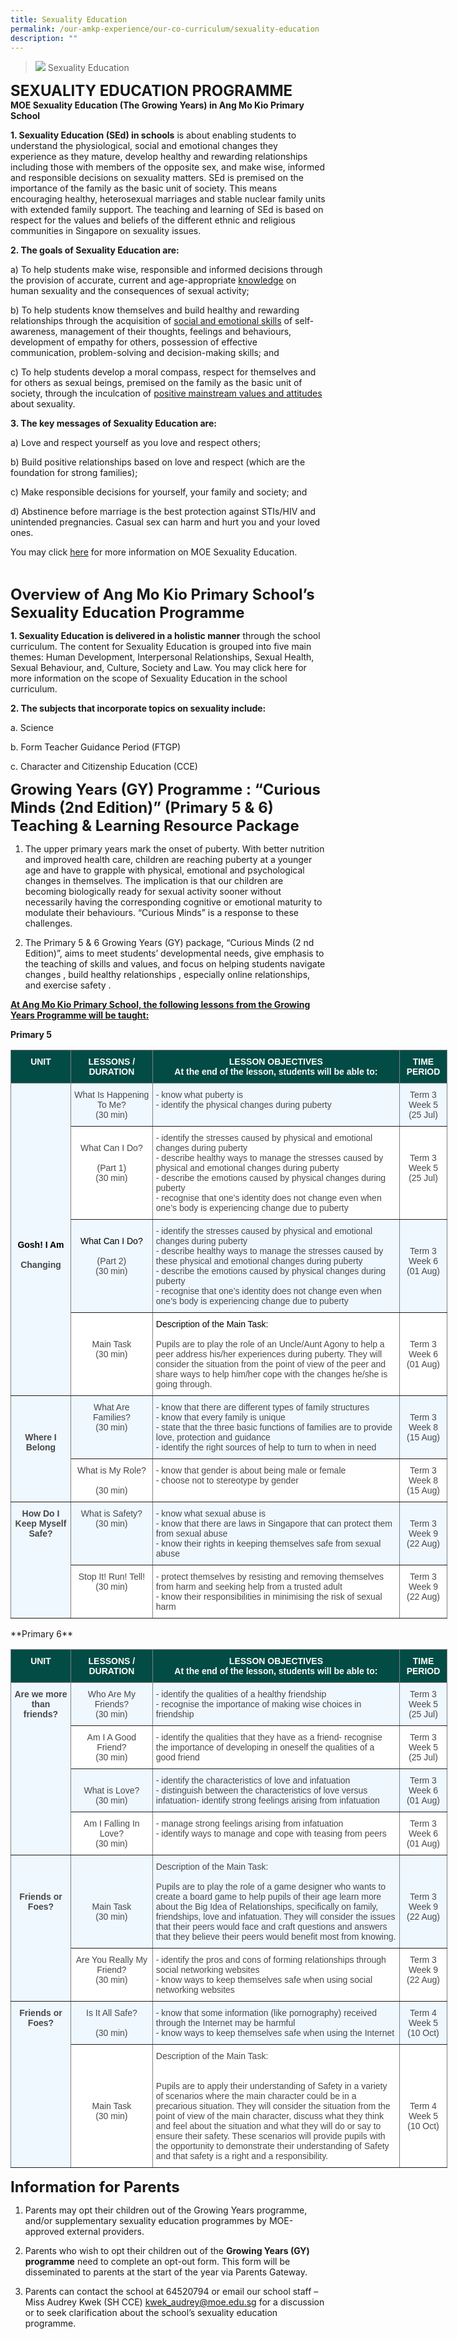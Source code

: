 ```yaml
---
title: Sexuality Education
permalink: /our-amkp-experience/our-co-curriculum/sexuality-education
description: ""
---
```

>![](/images/About%20Us/banner2-with%20bg.jpg)
>Sexuality Education

**<font size="5">SEXUALITY EDUCATION PROGRAMME</font>** <br>
**MOE Sexuality Education (The Growing Years) in Ang Mo Kio Primary School**



**1. Sexuality Education (SEd) in schools** is about enabling students to understand the physiological, social and emotional changes they experience as they mature, develop healthy and rewarding relationships including those with members of the opposite sex, and make wise, informed and responsible decisions on sexuality matters. SEd is premised on the importance of the family as the basic unit of society. This means encouraging healthy, heterosexual marriages and stable nuclear family units with extended family support. The teaching and learning of SEd is based on respect for the values and beliefs of the different ethnic and religious communities in Singapore on sexuality issues.

**2. The goals of Sexuality Education are:**

a)  To help students make wise, responsible and informed decisions through the provision of accurate, current and age-appropriate <u>knowledge</u> on human sexuality and the consequences of sexual activity;

b)  To help students know themselves and build healthy and rewarding relationships through the acquisition of <u>social and emotional skills</u> of self-awareness, management of their thoughts, feelings and behaviours, development of empathy for others, possession of effective communication, problem-solving and decision-making skills; and

c)  To help students develop a moral compass, respect for themselves and for others as sexual beings, premised on the family as the basic unit of society, through the inculcation of <u>positive mainstream values and attitudes</u> about sexuality.

**3. The key messages of Sexuality Education are:**

a) Love and respect yourself as you love and respect others;

b) Build positive relationships based on love and respect (which are the foundation for strong families);

c) Make responsible decisions for yourself, your family and society; and

d) Abstinence before marriage is the best protection against STIs/HIV and unintended pregnancies. Casual sex can harm and hurt you and your loved ones.

You may click [here](https://www.moe.gov.sg/page%20not%20found?item=%2feducation%2fprogrammes%2fsocial-and-emotional-learning%2fsexuality-education&user=extranet%5cAnonymous&site=moe-website) for more information on MOE Sexuality Education. 

<br>

**<font size="5">Overview of Ang Mo Kio Primary School’s Sexuality Education Programme</font>**


**1. Sexuality Education is delivered in a holistic manner** through the school curriculum. The content for Sexuality Education is grouped into five main themes: Human Development, Interpersonal Relationships, Sexual Health, Sexual Behaviour, and, Culture, Society and Law. You may click here for more information on the scope of Sexuality Education in the school curriculum. 


**2.  The subjects that incorporate topics on sexuality include:**

a.     Science

b.     Form Teacher Guidance Period (FTGP)

c.      Character and Citizenship Education (CCE)




**<font size="5">Growing Years (GY) Programme : “Curious Minds (2nd Edition)” (Primary 5 & 6) Teaching & Learning Resource Package</font>**


1.  The upper primary years mark the onset of puberty. With better nutrition and improved health care, children are reaching puberty at a younger age and have to grapple with physical, emotional and psychological changes in themselves. The implication is that our children are becoming biologically ready for sexual activity sooner without necessarily having the corresponding cognitive or emotional maturity to modulate their behaviours. “Curious Minds” is a response to these challenges.

2.  The Primary 5 & 6 Growing Years (GY) package, “Curious Minds (2 nd Edition)”, aims to meet students’ developmental needs, give emphasis to the teaching of skills and values, and focus on helping students navigate changes , build healthy relationships , especially online relationships, and exercise safety . 

**<u>At Ang Mo Kio Primary School, the following lessons from the Growing Years Programme will be taught:</u>** 

**Primary 5**
<style type="text/css">
.tg  {border-collapse:collapse;border-spacing:0;}
.tg td{border-color:black;border-style:solid;border-width:1px;font-family:Arial, sans-serif;font-size:14px;
  overflow:hidden;padding:10px 5px;word-break:normal;}
.tg th{border-color:black;border-style:solid;border-width:1px;font-family:Arial, sans-serif;font-size:14px;
  font-weight:normal;overflow:hidden;padding:10px 5px;word-break:normal;}
.tg .tg-bvad{background-color:#EFF7FF;border-color:inherit;color:#484848;text-align:center;vertical-align:top}
.tg .tg-t18x{background-color:#FFF;border-color:inherit;color:#484848;text-align:center;vertical-align:top}
.tg .tg-acgv{background-color:#FFF;border-color:inherit;color:#484848;text-align:left;vertical-align:top}
.tg .tg-pxye{background-color:#024C45;border-color:inherit;color:#FFF;font-weight:bold;text-align:center;vertical-align:top}
.tg .tg-g57u{background-color:#EFF7FF;border-color:inherit;color:#484848;font-weight:bold;text-align:center;vertical-align:top}
.tg .tg-a2ml{background-color:#EFF7FF;border-color:inherit;color:#484848;text-align:left;vertical-align:top}
</style>
<table class="tg" style="undefined;table-layout: fixed; width: 699px">
<colgroup>
<col style="width: 96px">
<col style="width: 131px">
<col style="width: 396px">
<col style="width: 76px">
</colgroup>
<thead>
  <tr>
    <th class="tg-pxye"><span style="font-weight:bold;color:#FFF;background-color:#024C45">UNIT</span><br><br></th>
    <th class="tg-pxye"><span style="font-weight:bold;color:#FFF;background-color:#024C45">LESSONS / DURATION</span></th>
    <th class="tg-pxye"><span style="font-weight:bold;color:#FFF;background-color:#024C45">LESSON OBJECTIVES</span><br><span style="font-weight:bold;color:#FFF;background-color:#024C45">At the end of the lesson, students will be able to:</span></th>
    <th class="tg-pxye"><span style="font-weight:bold;color:#FFF;background-color:#024C45">TIME PERIOD</span></th>
  </tr>
</thead>
<tbody>
  <tr>
    <td class="tg-g57u" rowspan="4"><br><br><br><br><br><br><br><br><br><br><br><br><br><br><br><span style="font-weight:bold;font-style:inherit;color:#000">Gosh! I Am</span><br><br><span style="font-weight:bold;color:#484848;background-color:#EFF7FF">Changing</span></td>
    <td class="tg-bvad"><span style="color:#484848;background-color:#EFF7FF">What Is Happening To Me?</span><br><span style="color:#484848;background-color:#EFF7FF">(30 min)</span></td>
    <td class="tg-a2ml"><span style="background-color:#EFF7FF">- know what puberty is</span><br><span style="background-color:#EFF7FF">- identify the physical changes during puberty</span></td>
    <td class="tg-bvad"><span style="background-color:#EFF7FF">Term 3</span><br><span style="background-color:#EFF7FF">Week 5</span><br><span style="background-color:#EFF7FF">(25 Jul)</span></td>
  </tr>
  <tr>
    <td class="tg-t18x"><br><span style="color:#484848;background-color:#FFF">What Can I Do?</span><br><br><span style="color:#484848;background-color:#FFF">(Part 1)</span><br><span style="color:#484848;background-color:#FFF">(30 min)</span></td>
    <td class="tg-acgv"><span style="background-color:#FFF">- identify the stresses caused by physical and emotional changes during puberty</span><br><span style="background-color:#FFF">- describe healthy ways to manage the stresses caused by physical and emotional changes during puberty</span><br><span style="background-color:#FFF">- describe the emotions caused by physical changes during puberty</span><br><span style="background-color:#FFF">- recognise that one’s identity does not change even when one’s body is experiencing change due to puberty</span></td>
    <td class="tg-t18x"><br><br><span style="background-color:#FFF">Term 3</span><br><span style="background-color:#FFF">Week 5</span><br><span style="background-color:#FFF">(25 Jul)</span></td>
  </tr>
  <tr>
    <td class="tg-bvad"><br><span style="font-weight:400;font-style:inherit;color:#000">What Can I Do?</span><br><br><span style="color:#484848;background-color:#EFF7FF">(Part 2)</span><br><span style="color:#484848;background-color:#EFF7FF">(30 min)</span></td>
    <td class="tg-a2ml"><span style="background-color:#EFF7FF">- identify the stresses caused by physical and emotional changes during puberty</span><br><span style="background-color:#EFF7FF">- describe healthy ways to manage the stresses caused by these physical and emotional changes during puberty</span><br><span style="background-color:#EFF7FF">- describe the emotions caused by physical changes during puberty</span><br><span style="background-color:#EFF7FF">- recognise that one’s identity does not change even when one’s body is experiencing change due to puberty</span></td>
    <td class="tg-bvad"><br><br><span style="background-color:#EFF7FF">Term 3</span><br><span style="background-color:#EFF7FF">Week 6</span><br><span style="background-color:#EFF7FF">(01 Aug)</span></td>
  </tr>
  <tr>
    <td class="tg-t18x"><br><br><span style="color:#484848;background-color:#FFF">Main Task</span><br><span style="color:#484848;background-color:#FFF">(30 min)</span></td>
    <td class="tg-acgv"><span style="font-weight:400;font-style:inherit;color:#000">Description of the Main Task:</span><br><br><span style="background-color:#FFF">Pupils are to play the role of an Uncle/Aunt Agony to help a peer address his/her experiences during puberty. They will consider the situation from the point of view of the peer and share ways to help him/her cope with the changes he/she is going through.</span></td>
    <td class="tg-t18x"><br><br><span style="background-color:#FFF">Term 3</span><br><span style="background-color:#FFF">Week 6</span><br><span style="background-color:#FFF">(01 Aug)</span></td>
  </tr>
  <tr>
    <td class="tg-g57u" rowspan="2"><br><br><br><span style="font-weight:bold;color:#484848;background-color:#EFF7FF">Where I Belong</span></td>
    <td class="tg-bvad"><span style="color:#484848;background-color:#EFF7FF">What Are Families?</span><br><span style="color:#484848;background-color:#EFF7FF">(30 min)</span></td>
    <td class="tg-a2ml"><span style="background-color:#EFF7FF">- know that there are different types of family structures</span><br><span style="background-color:#EFF7FF">- know that every family is unique</span><br><span style="background-color:#EFF7FF">- state that the three basic functions of families are to provide love, protection and guidance</span><br><span style="background-color:#EFF7FF">- identify the right sources of help to turn to when in need</span></td>
    <td class="tg-bvad"><br><span style="background-color:#EFF7FF">Term 3</span><br><span style="background-color:#EFF7FF">Week 8</span><br><span style="background-color:#EFF7FF">(15 Aug)</span></td>
  </tr>
  <tr>
    <td class="tg-t18x"><span style="color:#484848;background-color:#FFF">What is My Role?</span><br><br><span style="color:#484848;background-color:#FFF">(30 min)</span></td>
    <td class="tg-acgv"><span style="background-color:#FFF">- know that gender is about being male or female</span><br><span style="background-color:#FFF">- choose not to stereotype by gender</span></td>
    <td class="tg-t18x"><span style="background-color:#FFF">Term 3</span><br><span style="background-color:#FFF">Week 8</span><br><span style="background-color:#FFF">(15 Aug)</span></td>
  </tr>
  <tr>
    <td class="tg-g57u" rowspan="2"><span style="font-weight:bold;color:#484848;background-color:#EFF7FF">How Do I Keep Myself Safe?</span></td>
    <td class="tg-bvad"><span style="color:#484848;background-color:#EFF7FF">What is Safety?</span><br><span style="color:#484848;background-color:#EFF7FF">(30 min)</span></td>
    <td class="tg-a2ml"><span style="background-color:#EFF7FF">- know what sexual abuse is</span><br><span style="background-color:#EFF7FF">- know that there are laws in Singapore that can protect them from sexual abuse</span><br><span style="background-color:#EFF7FF">- know their rights in keeping themselves safe from sexual abuse</span></td>
    <td class="tg-bvad"><br><span style="background-color:#EFF7FF">Term 3</span><br><span style="background-color:#EFF7FF">Week 9</span><br><span style="background-color:#EFF7FF">(22 Aug)</span></td>
  </tr>
  <tr>
    <td class="tg-t18x"><span style="background-color:#FFF">Stop It! Run! Tell!</span><br><span style="background-color:#FFF">(30 min)</span></td>
    <td class="tg-acgv"><span style="background-color:#FFF">- protect themselves by resisting and removing themselves from harm and seeking help from a trusted adult</span><br><span style="background-color:#FFF">- know their responsibilities in minimising the risk of sexual harm</span></td>
    <td class="tg-t18x"><span style="background-color:#FFF">Term 3</span><br><span style="background-color:#FFF">Week 9</span><br><span style="background-color:#FFF">(22 Aug)</span></td>
  </tr>
</tbody>
</table>
**Primary 6**
<style type="text/css">
.tg  {border-collapse:collapse;border-spacing:0;}
.tg td{border-color:black;border-style:solid;border-width:1px;font-family:Arial, sans-serif;font-size:14px;
  overflow:hidden;padding:10px 5px;word-break:normal;}
.tg th{border-color:black;border-style:solid;border-width:1px;font-family:Arial, sans-serif;font-size:14px;
  font-weight:normal;overflow:hidden;padding:10px 5px;word-break:normal;}
.tg .tg-bvad{background-color:#EFF7FF;border-color:inherit;color:#484848;text-align:center;vertical-align:top}
.tg .tg-t18x{background-color:#FFF;border-color:inherit;color:#484848;text-align:center;vertical-align:top}
.tg .tg-acgv{background-color:#FFF;border-color:inherit;color:#484848;text-align:left;vertical-align:top}
.tg .tg-pxye{background-color:#024C45;border-color:inherit;color:#FFF;font-weight:bold;text-align:center;vertical-align:top}
.tg .tg-g57u{background-color:#EFF7FF;border-color:inherit;color:#484848;font-weight:bold;text-align:center;vertical-align:top}
.tg .tg-a2ml{background-color:#EFF7FF;border-color:inherit;color:#484848;text-align:left;vertical-align:top}
</style>
<table class="tg" style="undefined;table-layout: fixed; width: 699px">
<colgroup>
<col style="width: 96px">
<col style="width: 131px">
<col style="width: 396px">
<col style="width: 76px">
</colgroup>
<thead>
  <tr>
    <th class="tg-pxye"><span style="font-weight:bold;font-style:inherit;color:#FFF;background-color:#024C45">UNIT</span></th>
    <th class="tg-pxye"><span style="font-weight:bold;font-style:inherit;color:#FFF;background-color:#024C45">LESSONS /</span><br><span style="font-weight:bold;font-style:inherit;color:#FFF;background-color:#024C45">DURATION</span></th>
    <th class="tg-pxye"><span style="font-weight:bold;color:#FFF;background-color:#024C45">LESSON OBJECTIVES</span><br><span style="font-weight:bold;color:#FFF;background-color:#024C45">At the end of the lesson, students will be able to:</span></th>
    <th class="tg-pxye"><span style="font-weight:bold;font-style:inherit;color:#FFF;background-color:#024C45">TIME PERIOD</span></th>
  </tr>
</thead>
<tbody>
  <tr>
    <td class="tg-g57u" rowspan="4"><span style="font-weight:bold;font-style:inherit">Are we more than friends?</span><br></td>
    <td class="tg-bvad"><span style="font-weight:normal;font-style:inherit">Who Are My Friends?</span><br><span style="font-weight:normal;font-style:inherit">(30 min)</span></td>
    <td class="tg-a2ml"><span style="font-weight:normal;font-style:inherit">- identify the qualities of a healthy friendship</span><br><span style="font-weight:normal;font-style:inherit">- recognise the importance of making wise choices in friendship</span><br></td>
    <td class="tg-bvad"><span style="background-color:#EFF7FF">Term 3 Week 5</span><br><span style="font-weight:normal;font-style:inherit">(25 Jul)</span></td>
  </tr>
  <tr>
    <td class="tg-t18x"><span style="color:#484848;background-color:#FFF">Am I A Good Friend?</span><br><span style="font-weight:normal;font-style:inherit">(30 min)</span></td>
    <td class="tg-acgv"><span style="background-color:#FFF">- identify the qualities that they have as a friend</span><span style="font-weight:normal;font-style:inherit">- recognise the importance of developing in oneself the qualities of a good friend</span><br></td>
    <td class="tg-t18x"><span style="background-color:#FFF">Term 3</span><br><span style="background-color:#FFF">Week 5</span><br><span style="font-weight:normal;font-style:inherit">(25 Jul)</span></td>
  </tr>
  <tr>
    <td class="tg-bvad"><br><span style="font-weight:normal;font-style:inherit">What is Love?</span><br><span style="font-weight:normal;font-style:inherit">(30 min)</span></td>
    <td class="tg-a2ml"><span style="background-color:#EFF7FF">-</span> <span style="font-weight:normal;font-style:inherit">identify the characteristics of love and infatuation</span><br><span style="background-color:#EFF7FF">- distinguish between the characteristics of love versus infatuation</span><span style="font-weight:normal;font-style:inherit">- identify strong feelings arising from infatuation</span></td>
    <td class="tg-bvad"><span style="font-weight:normal;font-style:inherit">Term 3</span><br><span style="font-weight:normal;font-style:inherit">Week 6</span><br><span style="font-weight:normal;font-style:inherit">(01 Aug)</span></td>
  </tr>
  <tr>
    <td class="tg-t18x"><span style="font-weight:normal;font-style:inherit">Am I Falling In Love?</span><br><span style="font-weight:normal;font-style:inherit">(30 min)</span></td>
    <td class="tg-acgv"><span style="font-weight:normal;font-style:inherit">- manage strong feelings arising from infatuation</span><br><span style="font-weight:normal;font-style:inherit">- identify ways to manage and cope with teasing from peers</span></td>
    <td class="tg-t18x"><span style="background-color:#FFF">Term 3</span><br><span style="background-color:#FFF">Week 6</span><br><span style="font-weight:normal;font-style:inherit">(01 Aug)</span></td>
  </tr>
  <tr>
    <td class="tg-g57u" rowspan="2"><br><br><br><span style="font-weight:bold;font-style:inherit">Friends or Foes?</span><br></td>
    <td class="tg-bvad"><br><br><br><br><span style="font-weight:normal;font-style:inherit">Main Task</span><br><span style="font-weight:normal;font-style:inherit">(30 min)</span></td>
    <td class="tg-a2ml"><span style="font-weight:normal;font-style:inherit">Description of the Main Task:</span><br><br><span style="font-weight:normal;font-style:inherit">Pupils are to play the role of a game designer who wants to create a board game to help pupils of their age learn more about the Big Idea of Relationships, specifically on family, friendships, love and infatuation. They will consider the issues that their peers would face and craft questions and answers that they believe their peers would benefit most from knowing.</span><br></td>
    <td class="tg-bvad"><br><br><br><span style="font-weight:normal;font-style:inherit">Term 3</span><br><span style="font-weight:normal;font-style:inherit">Week 9</span><br><span style="font-weight:normal;font-style:inherit">(22 Aug)</span></td>
  </tr>
  <tr>
    <td class="tg-t18x"><span style="font-weight:normal;font-style:inherit">Are You Really My Friend?</span><br><span style="font-weight:normal;font-style:inherit">(30 min)</span></td>
    <td class="tg-acgv"><span style="font-weight:normal;font-style:inherit">- identify the pros and cons of forming relationships through social networking websites</span><br><span style="font-weight:normal;font-style:inherit">- know ways to keep themselves safe when using social networking websites</span><br></td>
    <td class="tg-t18x"><span style="background-color:#FFF">Term 3 Week 9</span><br><span style="font-weight:normal;font-style:inherit">(22 Aug)</span></td>
  </tr>
  <tr>
    <td class="tg-g57u" rowspan="2"><span style="font-weight:bold;color:#484848;background-color:#EFF7FF">Friends or Foes?</span><br></td>
    <td class="tg-bvad"><span style="color:#484848;background-color:#EFF7FF">Is It All Safe?</span><br><br><span style="color:#484848;background-color:#EFF7FF">(30 min)</span></td>
    <td class="tg-a2ml"><span style="font-weight:normal;font-style:inherit">- know that some information (like pornography) received through the Internet may be harmful</span><br><span style="font-weight:normal;font-style:inherit">- know ways to keep themselves safe when using the Internet</span><br></td>
    <td class="tg-bvad"><span style="font-weight:normal;font-style:inherit">Term 4</span><br><span style="font-weight:normal;font-style:inherit">Week 5</span><br><span style="font-weight:normal;font-style:inherit">(10 Oct)</span></td>
  </tr>
  <tr>
    <td class="tg-t18x"><br><br><br><br><br><span style="font-weight:normal;font-style:inherit">Main Task</span><br><span style="font-weight:normal;font-style:inherit">(30 min)</span></td>
    <td class="tg-acgv"><span style="font-weight:normal;font-style:inherit">Description of the Main Task:</span><br><br><br><span style="font-weight:normal;font-style:inherit">Pupils are to apply their understanding of Safety in a variety of scenarios where the main character could be in a precarious situation. They will consider the situation from the point of view of the main character, discuss what they think and feel about the situation and what they will do or say to ensure their safety. These scenarios will provide pupils with the opportunity to demonstrate their understanding of Safety and that safety is a right and a responsibility.</span><br></td>
    <td class="tg-t18x"><br><br><br><br><br><span style="font-weight:normal;font-style:inherit">Term 4</span><br><span style="font-weight:normal;font-style:inherit">Week 5</span><br><span style="font-weight:normal;font-style:inherit">(10 Oct)</span></td>
  </tr>
</tbody>
</table>


**<font size="5">Information for Parents</font>**


1.  Parents may opt their children out of the Growing Years programme, and/or supplementary sexuality education programmes by MOE-approved external providers. 


2. Parents who wish to opt their children out of the **Growing Years (GY) programme** need to complete an opt-out form. This form will be disseminated to parents at the start of the year via Parents Gateway.


3. Parents can contact the school at 64520794 or email our school staff – Miss Audrey Kwek (SH CCE) kwek_audrey@moe.edu.sg for a discussion or to seek clarification about the school’s sexuality education programme.